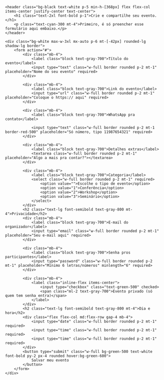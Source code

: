 <!DOCTYPE html>
<html lang="pt-br">
<head>
    <meta charset="UTF-8">
    <meta name="viewport" content="width=device-width, initial-scale=1.0">
    <title>Criação de Evento</title>
    <script src="https://cdn.tailwindcss.com"></script>
</head>
<body class="bg-gray-300">

    <header class="bg-black text-white p-5 min-h-[368px] flex flex-col items-center justify-center text-center">
        <h1 class="text-2xl font-bold p-1">Crie e compartilhe seu evento.</h1>
        <p class="text-cyan-300 mt-4">Primeiro, é só preencher esse formulário aqui embaixo.</p>
    </header>

    <div class="bg-white max-w-3xl mx-auto p-6 mt-[-42px] rounded-lg shadow-lg border">
        <form action="#">
            <div class="mb-4">
                <label class="block text-gray-700">Título do evento</label>
                <input type="text" class="w-full border rounded p-2 mt-1" placeholder="Nome do seu evento" required>
            </div>
            
            <div class="mb-4">
                <label class="block text-gray-700">Link do evento</label>
                <input type="url" class="w-full border rounded p-2 mt-1" placeholder="Coloque o https:// aqui" required>
            </div>
            
            <div class="mb-4">
                <label class="block text-gray-700">WhatsApp pra contato</label>
                
                <input type="text" class="w-full border rounded p-2 mt-1 border-red-500" placeholder="Só número, tipo 11987654321" required>
            </div>
            
            <div class="mb-4">
                <label class="block text-gray-700">Detalhes extras</label>
                <textarea class="w-full border rounded p-2 mt-1" placeholder="Algo a mais pra contar?"></textarea>
            </div>
            
            <div class="mb-4">
                <label class="block text-gray-700">Categoria</label>
                <select class="w-full border rounded p-2 mt-1" required>
                    <option value="">Escolhe o tipo de evento</option>
                    <option value="1">Conferência</option>
                    <option value="2">Workshop</option>
                    <option value="3">Seminário</option>
                </select>
            </div>
            <h2 class="text-lg font-semibold text-gray-800 mt-4">Privacidade</h2>
            <div class="mb-4">
                <label class="block text-gray-700">E-mail do organizador</label>
                <input type="email" class="w-full border rounded p-2 mt-1" placeholder="Seu e-mail aqui" required>
            </div>
            
            <div class="mb-4">
                <label class="block text-gray-700">Senha pros participantes</label>
                <input type="password" class="w-full border rounded p-2 mt-1" placeholder="Mínimo 6 letras/números" minlength="6" required>
            </div>
            
            <div class="mb-4">
                <label class="inline-flex items-center">
                    <input type="checkbox" class="text-green-500" checked>
                    <span class="ml-2 text-gray-700">Evento privado (só quem tem senha entra)</span>
                </label>
            </div>
            <h2 class="text-lg font-semibold text-gray-800 mt-4">Dia e hora</h2>
            <div class="flex flex-col md:flex-row gap-4 mb-4">
                <input type="date" class="w-full border rounded p-2 mt-1" required>
                <input type="time" class="w-full border rounded p-2 mt-1" required>
                <input type="time" class="w-full border rounded p-2 mt-1" required>
            </div>
            <button type="submit" class="w-full bg-green-500 text-white font-bold py-2 px-4 rounded hover:bg-green-600">
                Salvar meu evento
            </button>
        </form>
    </div>
</body>
</html>
          
